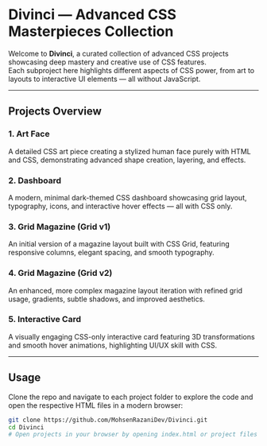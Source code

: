 # Divinci — Advanced CSS Masterpieces Collection

Welcome to **Divinci**, a curated collection of advanced CSS projects showcasing deep mastery and creative use of CSS features.  
Each subproject here highlights different aspects of CSS power, from art to layouts to interactive UI elements — all without JavaScript.

---

## Projects Overview

### 1. Art Face
A detailed CSS art piece creating a stylized human face purely with HTML and CSS, demonstrating advanced shape creation, layering, and effects.

### 2. Dashboard
A modern, minimal dark-themed CSS dashboard showcasing grid layout, typography, icons, and interactive hover effects — all with CSS only.

### 3. Grid Magazine (Grid v1)
An initial version of a magazine layout built with CSS Grid, featuring responsive columns, elegant spacing, and smooth typography.

### 4. Grid Magazine (Grid v2)
An enhanced, more complex magazine layout iteration with refined grid usage, gradients, subtle shadows, and improved aesthetics.

### 5. Interactive Card
A visually engaging CSS-only interactive card featuring 3D transformations and smooth hover animations, highlighting UI/UX skill with CSS.

---

## Usage

Clone the repo and navigate to each project folder to explore the code and open the respective HTML files in a modern browser:

```bash
git clone https://github.com/MohsenRazaniDev/Divinci.git
cd Divinci
# Open projects in your browser by opening index.html or project files inside folders
